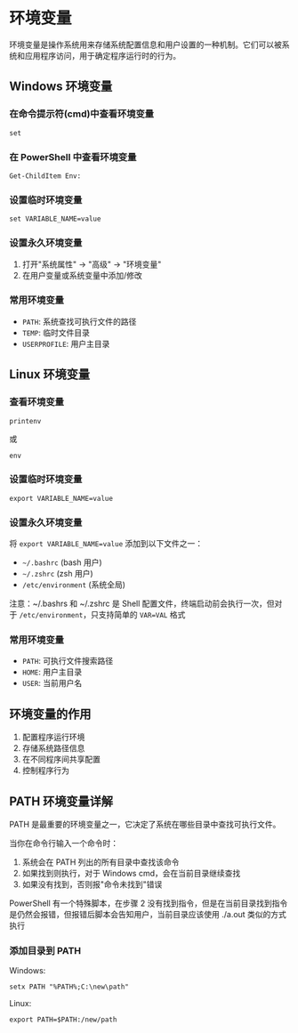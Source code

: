 # 环境变量

环境变量是操作系统用来存储系统配置信息和用户设置的一种机制。它们可以被系统和应用程序访问，用于确定程序运行时的行为。

## Windows 环境变量

### 在命令提示符(cmd)中查看环境变量

```
set
```

### 在 PowerShell 中查看环境变量

```
Get-ChildItem Env:
```

### 设置临时环境变量

```
set VARIABLE_NAME=value
```

### 设置永久环境变量

1. 打开"系统属性" → "高级" → "环境变量"
2. 在用户变量或系统变量中添加/修改

### 常用环境变量

- `PATH`: 系统查找可执行文件的路径
- `TEMP`: 临时文件目录
- `USERPROFILE`: 用户主目录

## Linux 环境变量

### 查看环境变量

```
printenv
```

或

```
env
```

### 设置临时环境变量

```
export VARIABLE_NAME=value
```

### 设置永久环境变量

将 `export VARIABLE_NAME=value` 添加到以下文件之一：

- `~/.bashrc` (bash 用户)
- `~/.zshrc` (zsh 用户)
- `/etc/environment` (系统全局)

注意：~/.bashrs 和 ~/.zshrc 是 Shell 配置文件，终端启动前会执行一次，但对于 `/etc/environment`，只支持简单的 `VAR=VAL` 格式

### 常用环境变量

- `PATH`: 可执行文件搜索路径
- `HOME`: 用户主目录
- `USER`: 当前用户名

## 环境变量的作用

1. 配置程序运行环境
2. 存储系统路径信息
3. 在不同程序间共享配置
4. 控制程序行为

## PATH 环境变量详解

PATH 是最重要的环境变量之一，它决定了系统在哪些目录中查找可执行文件。

当你在命令行输入一个命令时：

1. 系统会在 PATH 列出的所有目录中查找该命令
2. 如果找到则执行，对于 Windows cmd，会在当前目录继续查找
3. 如果没有找到，否则报"命令未找到"错误

PowerShell 有一个特殊脚本，在步骤 2 没有找到指令，但是在当前目录找到指令是仍然会报错，但报错后脚本会告知用户，当前目录应该使用 ./a.out 类似的方式执行

### 添加目录到 PATH

Windows:

```
setx PATH "%PATH%;C:\new\path"
```

Linux:

```
export PATH=$PATH:/new/path
```
